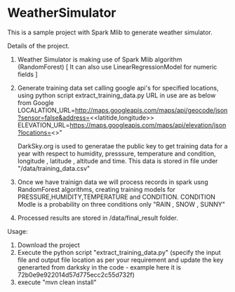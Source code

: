 # WeatherSimulator
This is a sample project with Spark Mlib to generate weather simulator.

Details of the project.

1. Weather Simulator is making use of Spark Mlib algorithm (RandomForest) [ It can also use LinearRegressionModel for numeric fields ]
2. Generate training data set calling google api's for specified locations, using python script extract_training_data.py
    URL in use are as below from Google
    LOCALATION_URL=http://maps.googleapis.com/maps/api/geocode/json?sensor=false&address=<<latitide,longitude>>
	  ELEVATION_URL=https://maps.googleapis.com/maps/api/elevation/json?locations=<<place>>"
    
    DarkSky.org is used to generatae the public key to get training data for a year with respect to humidity, presssure, 
    temperature and condition, longitude , latitude , altitude and time.  This data is stored in file under "/data/training_data.csv"
    
3. Once we have trainign data we will process records in spark usng RandomForest algorithms, creating 
   training models for PRESSURE,HUMIDITY,TEMPERATURE and CONDITION.
   CONDITION Modle is a probability on three conditions only "RAIN , SNOW , SUNNY"
   
4. Processed results are stored in /data/final_result folder.


Usage: 

1. Download the project
2. Execute the python script "extract_training_data.py" (specify the input file and output file location as per your requirement 
   and update the key generarted from darksky in the code - example here it is 72b0e9e922014d57d775ecc2c55d732f)
2. execute "mvn clean install" 
